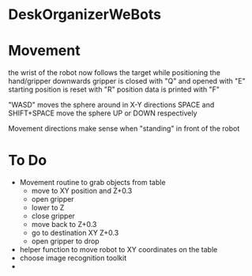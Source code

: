 # DeskOrganizerWeBots

# Movement

the wrist of the robot now follows the target while positioning the hand/gripper downwards
gripper is closed with "Q" and opened with "E"
starting position is reset with "R"
position data is printed with "F"

"WASD" moves the sphere around in X-Y directions
SPACE and SHIFT+SPACE move the sphere UP or DOWN respectively

Movement directions make sense when "standing" in front of the robot
 


# To Do

 - Movement routine to grab objects from table
   - move to XY position and Z+0.3
   - open gripper
   - lower to Z
   - close gripper
   - move back to Z+0.3
   - go to destination XY Z+0.3
   - open gripper to drop
 - helper function to move robot to XY coordinates on the table
 - choose image recognition toolkit
 - 